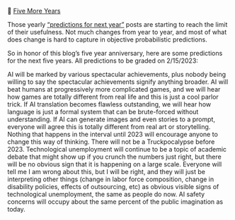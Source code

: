 📝 [Five More Years](https://slatestarcodex.com/2018/02/15/five-more-years/)

Those yearly [“predictions for next year”](https://slatestarcodex.com/2018/02/06/predictions-for-2018/) posts are starting to reach the limit of their usefulness. Not much changes from year to year, and most of what does change is hard to capture in objective probabilistic predictions.

So in honor of this blog’s five year anniversary, here are some predictions for the next five years. All predictions to be graded on 2/15/2023:



AI will be marked by various spectacular achievements, plus nobody being willing to say the spectacular achievements signify anything broader. AI will beat humans at progressively more complicated games, and we will hear how games are totally different from real life and this is just a cool parlor trick. If AI translation becomes flawless outstanding, we will hear how language is just a formal system that can be brute-forced without understanding. If AI can generate images and even stories to a prompt, everyone will agree this is totally different from real art or storytelling. Nothing that happens in the interval until 2023 will encourage anyone to change this way of thinking. There will not be a Truckpocalypse before 2023. Technological unemployment will continue to be a topic of academic debate that might show up if you crunch the numbers just right, but there will be no obvious sign that it is happening on a large scale. Everyone will tell me I am wrong about this, but I will be right, and they will just be interpreting other things (change in labor force composition, change in disability policies, effects of outsourcing, etc) as obvious visible signs of technological unemployment, the same as people do now. AI safety concerns will occupy about the same percent of the public imagination as today.